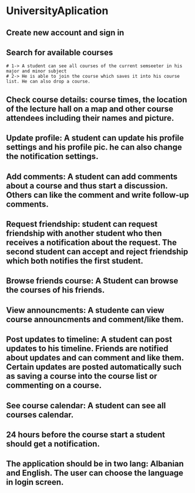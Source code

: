 # UniversityAplication

##  Create new account and sign in
## Search for available courses 
    # 1-> A student can see all courses of the current semseeter in his major and minor subject
    # 2-> He is able to join the course which saves it into his course list. He can also drop a course.

## Check course details: course times, the location of the lecture hall on a map and other course attendees including their names and picture.
## Update profile: A student can update his profile settings and his profile pic. he can also change the notification settings.
## Add comments: A student can add comments about a course and thus start a discussion. Others can like the comment and write follow-up comments.
## Request friendship:  student can request friendship with another student who then receives a notification about the request. The second student can accept and reject friendship which both notifies the first student. 
## Browse friends course: A Student can browse the courses of his friends.
## View announcments: A studente can view course announcments and comment/like them.
## Post updates to timeline: A student can post updates to his timeline. Friends are notified about updates and can comment and like them. Certain updates are posted automatically such as saving a course into the course list or commenting on a course.
## See course calendar: A student can see all courses calendar.
## 24 hours before the course start a student should get a notification.
## The application should be in two lang: Albanian and English. The user can choose the language in login screen.


